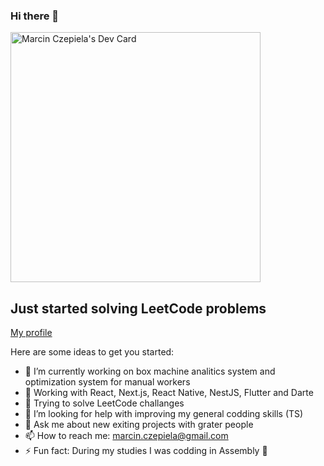 ### Hi there 👋

<a href="https://app.daily.dev/CzepiMM"><img src="https://api.daily.dev/devcards/c6fb039614804b759d0a9e197b10c33f.png?r=6f0" width="400" alt="Marcin Czepiela's Dev Card"/></a>

## Just started solving LeetCode problems
[My profile]('https://leetcode.com/CzepiMM/)

Here are some ideas to get you started:
- 🔭 I’m currently working on box machine analitics system and optimization system for manual workers
- 🌱 Working with React, Next.js, React Native, NestJS, Flutter and Darte
- 🥇 Trying to solve LeetCode challanges
- 🤔 I’m looking for help with improving my general codding skills (TS)
- 💬 Ask me about new exiting projects with grater people 
- 📫 How to reach me: marcin.czepiela@gmail.com
- ⚡ Fun fact: During my studies I was codding in Assembly 🤮

